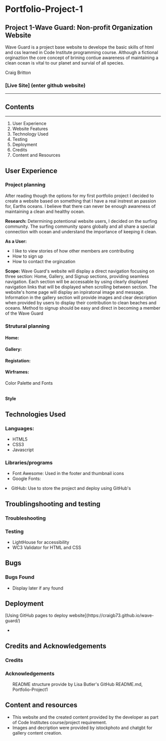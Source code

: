 # Portfolio-Project-1

<h2>Project 1-Wave Guard: Non-profit Organization Website </h2>

<p>Wave Guard is a project base website to develope the basic skills of html and css learned in Code Institute programming course. Although a fictional orginaztion the core concept of brining contiue awareness of maintaining a clean ocean is vital to our planet and survial of all species. </p>

<p>Craig Britton </p>

<h3>[Live Site] (enter github website)</h3>  
<hr>

<h2>Contents</h2>
<hr>
<ol>
<li href="#planning">User Experience</li>
<li href=="#features">Website Features</li>
<li>Technology Used</li>
<li>Testing</li>
<li>Deployment</li>
<li>Credits</li>
<li>Content and Resources</li>
</ol>

<h2>User Experience</h2>

<h3>Project planning</h3>   
<p>After reading though the options for my first portfolio project I decided to create a website based on something that I have a real instrest an passion for, Earths oceans. I believe that there can never be enough awareness of maintaining a clean and healthy ocean. </p>

<p><strong>Research:</strong> Determining potentional website users, I decided on the surfing community.  The surfing community spans globally and all share a special connection with ocean and understand the importance of keeping it clean.</p>

<p><strong>As a User:</strong>

<ul>
<li>I like to view stories of how other members are contributing </li>
<li>How to sign up</li>
<li>How to contact the orginzation</li>
</ul>

<p><strong>Scope:</strong> Wave Guard's website will display a direct navigation focusing on three section: Home, Gallery, and Signup sections, providing seamless navigation. Each section will be accessable by using clearly displayed navigation links that will be displayed when scrolling between section. The website's home page will display an inpiratonal image and message. Information in the gallery section will provide images and clear description when provided by users to display their contribution to clean beaches and oceans. Method to signup should be easy and direct in becoming a member of the Wave Guard</p>

<h3>Strutural planning</h3>
<p></P>

<h4><Strong>Home:</Strong></h4><p></p>
<h4><Strong>Gallery:</Strong></h4><p></p>
<h4><Strong>Registation:</Strong></h4><p></p>

<h4><Strong>Wirframes:</Strong></h4>
<p>Color Palette and Fonts</p>
<img scr="./assets/images/design_templets/Screenshot 2023-09-06 at 13.12.22.png">
<h4><Strong>Style</Strong></h4><p></p>

<h2>Technologies Used</h2>

<h3>Languages:</h3>
<ul>
<li>HTML5</li>
<li>CSS3</li>
<li>Javascript</li>
</ul>
<h3>Libraries/programs</h3>
<ul>
<li>Font Awesome: Used in the footer and thumbnail icons</li>
<li>Google Fonts:</li></ul>
<li>GitHub: Use to store the project and deploy using GitHub's</li>
</ul>

<h2>Troublingshooting and testing</h2>


<h3>Troubleshooting</h3>
<p></p>
<h3>Testing</h3>
<ul>
<li>LightHouse for accessibility </li>
<li>WC3 Validator for HTML and CSS</li>
</ul>
<h2>Bugs</h2>

<h3>Bugs Found</h3>
<ul><li>Display later if any found</li></ul>
<h2>Deployment</h2>
<p>[Using GitHub pages to deploy website](https://craigb73.github.io/wave-guard/)</p>
<ul>
<li></li></ul>
<h2>Credits and Acknowledgements</h2>
<h3>Credits</h3>
<h3>Acknowledgements</h3>
<ul>
<l>README structure provide by Lisa Butler's GitHub README.md, Portfolio-Project1</l>
</ul>
<h2>Content and resources</h2>
<ul>
<li>This website and the created content provided by the developer as part of Code Institutes course/project requirement. </li>
<li>Images and decription were provided by istockphoto and chatgbt for gallery content creation.</li>
<ul>
